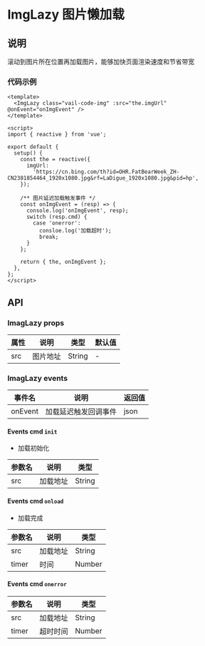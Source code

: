 # ImgLazy 图片懒加载

## 说明

滚动到图片所在位置再加载图片，能够加快页面渲染速度和节省带宽

### 代码示例

```vue
<template>
  <ImgLazy class="vail-code-img" :src="the.imgUrl" @onEvent="onImgEvent" />
</template>

<script>
import { reactive } from 'vue';

export default {
  setup() {
    const the = reactive({
      imgUrl:
        'https://cn.bing.com/th?id=OHR.FatBearWeek_ZH-CN2381854464_1920x1080.jpg&rf=LaDigue_1920x1080.jpg&pid=hp',
    });

    /** 图片延迟加载触发事件 */
    const onImgEvent = (resp) => {
      console.log('onImgEvent', resp);
      switch (resp.cmd) {
        case 'onerror':
          consloe.log('加载超时');
          break;
      }
    };

    return { the, onImgEvent };
  },
};
</script>
```

## API

### ImagLazy props

| 属性 | 说明     | 类型   | 默认值 |
| ---- | -------- | ------ | ------ |
| src  | 图片地址 | String | -      |

### ImagLazy events

| 事件名  | 说明                 | 返回值 |
| ------- | -------------------- | ------ |
| onEvent | 加载延迟触发回调事件 | json   |

#### Events cmd `init`

- 加载初始化

| 参数名 | 说明     | 类型   |
| ------ | -------- | ------ |
| src    | 加载地址 | String |

#### Events cmd `onload`

- 加载完成

| 参数名 | 说明     | 类型   |
| ------ | -------- | ------ |
| src    | 加载地址 | String |
| timer  | 时间     | Number |

#### Events cmd `onerror`

| 参数名 | 说明     | 类型   |
| ------ | -------- | ------ |
| src    | 加载地址 | String |
| timer  | 超时时间 | Number |
